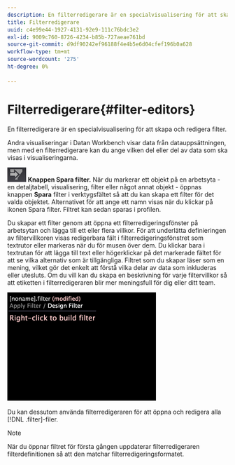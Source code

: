 ```yaml
---
description: En filterredigerare är en specialvisualisering för att skapa och redigera filter.
title: Filterredigerare
uuid: c4e99e44-1927-4131-92e9-111c76bdc3e2
exl-id: 9009c760-8726-4234-b85b-727aeae761bd
source-git-commit: d9df90242ef96188f4e4b5e6d04cfef196b0a628
workflow-type: tm+mt
source-wordcount: '275'
ht-degree: 0%

---
```


# Filterredigerare{#filter-editors}

En filterredigerare är en specialvisualisering för att skapa och redigera filter.

Andra visualiseringar i Datan Workbench visar data från datauppsättningen, men med en filterredigerare kan du ange vilken del eller del av data som ska visas i visualiseringarna.

![](assets/filter_edit_toolbar.png) **Knappen Spara filter.** När du markerar ett objekt på en arbetsyta - en detaljtabell, visualisering, filter eller något annat objekt - öppnas knappen  **Spara** filter i verktygsfältet så att du kan skapa ett filter för det valda objektet. Alternativet för att ange ett namn visas när du klickar på ikonen Spara filter. Filtret kan sedan sparas i profilen.

Du skapar ett filter genom att öppna ett filterredigeringsfönster på arbetsytan och lägga till ett eller flera villkor. För att underlätta definieringen av filtervillkoren visas redigerbara fält i filterredigeringsfönstret som textrutor eller markeras när du för musen över dem. Du klickar bara i textrutan för att lägga till text eller högerklickar på det markerade fältet för att se vilka alternativ som är tillgängliga. Filtret som du skapar läser som en mening, vilket gör det enkelt att förstå vilka delar av data som inkluderas eller utesluts. Om du vill kan du skapa en beskrivning för varje filtervillkor så att etiketten i filterredigeraren blir mer meningsfull för dig eller ditt team.

![](assets/vis_FilterEditor_Blank.png)

Du kan dessutom använda filterredigeraren för att öppna och redigera alla [!DNL .filter]-filer.

>[!NOTE]
>
>När du öppnar filtret för första gången uppdaterar filterredigeraren filterdefinitionen så att den matchar filterredigeringsformatet.
